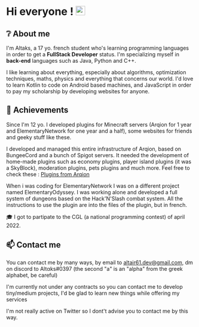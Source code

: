 <!--
**Altaks/Altaks** is a ✨ _special_ ✨ repository because its `README.md` (this file) appears on your GitHub profile.

Here are some ideas to get you started:

- 🔭 I’m currently working on ...
- 🌱 I’m currently learning ...
- 👯 I’m looking to collaborate on ...
- 🤔 I’m looking for help with ...
- 💬 Ask me about ...
- 📫 How to reach me: ...
- 😄 Pronouns: ...
- ⚡ Fun fact: ...
-->

# Hi everyone ! <img src="https://media.giphy.com/media/hvRJCLFzcasrR4ia7z/giphy.gif" width="25px" height="25px">

## ❔ About me 

I'm Altaks, a 17 yo. french student who's learning programming languages in order to get a **FullStack Developer** status. I'm specializing myself in **back-end** languages such as Java, Python and C++.

I like learning about everything, especially about algorithms, optimization techniques, maths, physics and everything that concerns our world.
I'd love to learn Kotlin to code on Android based machines, and JavaScript in order to pay my scholarship by developing websites for anyone.

## 🏅 Achievements 

Since I'm 12 yo. I developed plugins for Minecraft servers (Arqion for 1 year and ElementaryNetwork for one year and a half), some websites for friends and geeky stuff like these. 

I developed and managed this entire infrastructure of Arqion, based on BungeeCord and a bunch of Spigot servers.
It needed the development of home-made plugins such as economy plugins, player island plugins (it was a SkyBlock), moderation plugins, pets plugins and much more. Feel free to check these : [Plugins from Arqion](https://github.com/Altaks/ArqionPlugins)

When i was coding for ElementaryNetwork I was on a different project named ElementaryOdyssey. I was working alone and developed a full system of dungeons based on the Hack'N'Slash combat system. All the instructions to use the plugin are into the files of the plugin, but in french.

🎓 I got to partipate to the CGL (a national programming contest) of april 2022.

## 📫 Contact me

You can contact me by many ways, by email to altair61.dev@gmail.com, dm on discord to Altαks#0397 (the second "a" is an "alpha" from the greek alphabet, be careful)

I'm currently not under any contracts so you can contact me to develop tiny/medium projects, I'd be glad to learn new things while offering my services

I'm not really active on Twitter so I dont't advise you to contact me by this way.
